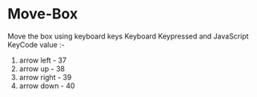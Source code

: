 # Move-Box
Move the box using keyboard keys
Keyboard Keypressed and JavaScript KeyCode value :-
1. arrow left - 37
2. arrow up - 38
3. arrow right - 39
4. arrow down - 40
